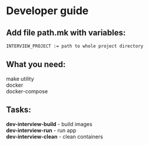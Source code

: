 # Developer guide

## Add file path.mk with variables:

```bash
INTERVIEW_PROJECT := path to whole project directory
```

## What you need:

make utility  
docker  
docker-compose

## Tasks:

**dev-interview-build** - build images  
**dev-interview-run** - run app  
**dev-interview-clean** - clean containers
